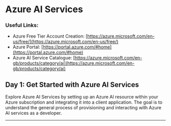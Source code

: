 # Azure AI Services

### Useful Links:
- Azure Free Tier Account Creation: [https://azure.microsoft.com/en-us/free/](https://azure.microsoft.com/en-us/free/)
- Azure Portal: [https://portal.azure.com/#home](https://portal.azure.com/#home)
- Azure AI Service Catalogue: [https://azure.microsoft.com/en-gb/products/category/ai](https://azure.microsoft.com/en-gb/products/category/ai)

## Day 1: Get Started with Azure AI Services
Explore Azure AI Services by setting up an Azure AI resource within your Azure subscription and integrating it into a client application. The goal is to understand the general process of provisioning and interacting with Azure AI services as a developer.

---



